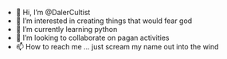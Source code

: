- 👋 Hi, I’m @DalerCultist
- 👀 I’m interested in creating things that would fear god
- 🌱 I’m currently learning python
- 💞️ I’m looking to collaborate on pagan activities
- 📫 How to reach me ... just scream my name out into the wind

<!---
DalerCultist/DalerCultist is a ✨ special ✨ repository because its `README.md` (this file) appears on your GitHub profile.
You can click the Preview link to take a look at your changes.
--->
